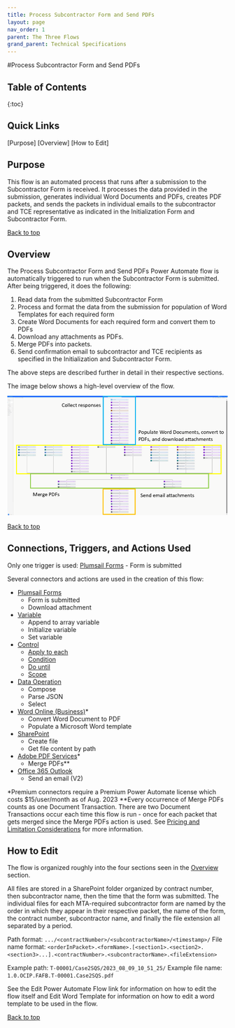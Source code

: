```yaml
---
title: Process Subcontractor Form and Send PDFs
layout: page
nav_order: 1
parent: The Three Flows
grand_parent: Technical Specifications
---
```


#Process Subcontractor Form and Send PDFs

<h2>Table of Contents</h2>
{:toc}

<h2>Quick Links</h2>
[Purpose]
[Overview]
[How to Edit]

<h2>Purpose</h2>

This flow is an automated process that runs after a submission to the Subcontractor Form is received. It processes the data provided in the submission, generates individual Word Documents and PDFs, creates PDF packets, and sends the packets in individual emails to the subcontractor and TCE representative as indicated in the Initialization Form and Subcontractor Form.

[Back to top](#top)

<h2>Overview</h2>

The Process Subcontractor Form and Send PDFs Power Automate flow is automatically triggered to run when the Subcontractor Form is submitted. After being triggered, it does the following:
1. Read data from the submitted Subcontractor Form
2. Process and format the data from the submission for population of Word Templates for each required form
3. Create Word Documents for each required form and convert them to PDFs
4. Download any attachments as PDFs.
5. Merge PDFs into packets.
6. Send confirmation email to subcontractor and TCE recipients as specified in the Initialization and Subcontractor Form.

The above steps are described further in detail in their respective sections. 

The image below shows a high-level overview of the flow.

![](/assets/images/processSubcontractorFormAndSendPDFs/annotatedWorkflow.png)

[Back to top](#top)

<h2>Connections, Triggers, and Actions Used</h2>

Only one trigger is used: [Plumsail Forms](https://learn.microsoft.com/en-us/connectors/plumsailforms/) - Form is submitted

Several connectors and actions are used in the creation of this flow:
* [Plumsail Forms](https://learn.microsoft.com/en-us/connectors/plumsailforms/)
    * Form is submitted
    * Download attachment
* [Variable](https://learn.microsoft.com/en-us/power-automate/desktop-flows/actions-reference/variables)
    * Append to array variable
    * Initialize variable
    * Set variable
* [Control](https://learn.microsoft.com/en-us/power-automate/desktop-flows/actions-reference)
    * [Apply to each](https://learn.microsoft.com/en-us/power-automate/apply-to-each) 
    * [Condition](https://learn.microsoft.com/en-us/power-automate/use-expressions-in-conditions)
    * [Do until](https://www.acuitytraining.co.uk/news-tips/power-automate-do-until/#:~:text=Do%20Until%20in%20Power%20Automate%20executes%20an%20action%20or%20series,time%20the%20loop%20is%20executed.)
    * [Scope](https://www.bloomsoftwareco.com/blog/keep-your-flows-organized-using-scopes-in-power-automate)
* [Data Operation](https://learn.microsoft.com/en-us/power-automate/data-operations)
    * Compose
    * Parse JSON
    * Select
* [Word Online (Business)](https://learn.microsoft.com/en-us/connectors/wordonlinebusiness/)* 
    * Convert Word Document to PDF
    * Populate a Microsoft Word template
* [SharePoint](https://learn.microsoft.com/en-us/connectors/sharepointonline/)
    * Create file
    * Get file content by path
* [Adobe PDF Services](https://learn.microsoft.com/en-us/connectors/adobepdftools/)*
    * Merge PDFs**
* [Office 365 Outlook](https://learn.microsoft.com/en-us/connectors/office365/)
    * Send an email (V2)

*Premium connectors require a Premium Power Automate license which costs $15/user/month as of Aug. 2023
**Every occurrence of Merge PDFs counts as one Document Transaction. There are two Document Transactions occur each time this flow is run - once for each packet that gets merged since the Merge PDFs action is used. See [Pricing and Limitation Considerations](/doc/pricingAndLimitationConsiderations.md) for more information.

<h2>How to Edit</h2>

The flow is organized roughly into the four sections seen in the [Overview](#Overview) section.


All files are stored in a SharePoint folder organized by contract number, then subcontractor name, then the time that the form was submitted. The individual files for each MTA-required subcontractor form are named by the order in which they appear in their respective packet, the name of the form, the contract number, subcontractor name, and finally the file extension all separated by a period.

Path format: `.../<contractNumber>/<subcontractorName>/<timestamp>/`
File name format: `<orderInPacket>.<formName>.[<section1>.<section2>.<section3>...].<contractNumber>.<subcontractorName>.<fileExtension>`

Example path: `T-00001/Case2SQS/2023_08_09_10_51_25/`
Example file name: `1.0.OCIP.FAFB.T-00001.Case2SQS.pdf`

See the Edit Power Automate Flow link for information on how to edit the flow itself and Edit Word Template for information on how to edit a word template to be used in the flow.

[Back to top](#top)